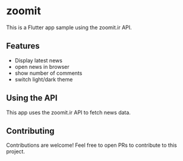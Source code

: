 # zoomit

This is a Flutter app sample using the zoomit.ir API.

## Features

- Display latest news 
- open news in browser 
- show number of comments
- switch light/dark theme

## Using the API

This app uses the zoomit.ir API to fetch news data.

## Contributing

Contributions are welcome! Feel free to open PRs to contribute to this project.
